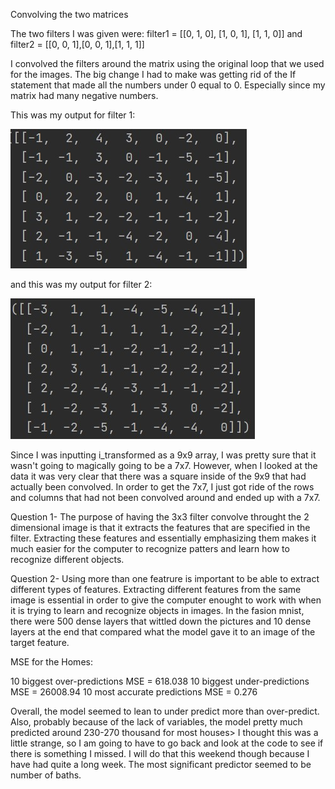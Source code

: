 Convolving the two matrices

The two filters I was given were:
filter1 = [[0, 1, 0], [1, 0, 1], [1, 1, 0]] and filter2 = [[0, 0, 1],[0, 0, 1],[1, 1, 1]]

I convolved the filters around the matrix using the original loop that we used for the images. The big change I had to make was getting rid of the If statement that made 
all the numbers under 0 equal to 0. Especially since my matrix had many negative numbers. 

This was my output for filter 1:

![filter_11](filter_11.jpg)

and this was my output for filter 2:

![filter_12](filter_12.jpg)


Since I was inputting i_transformed as a 9x9 array, I was pretty sure that it wasn't going to magically going to be a 7x7. However, when I looked at the data it was very
clear that there was a square inside of the 9x9 that had actually been convolved. In order to get the 7x7, I just got ride of the rows and columns that had not been convolved 
around and ended up with a 7x7. 

Question 1- The purpose of having the 3x3 filter convolve throught the 2 dimensional image is that it extracts the features that are specified in the filter. Extracting these 
features and essentially emphasizing them makes it much easier for the computer to recognize patters and learn how to recognize different objects. 

Question 2- Using more than one featrure is important to be able to extract different types of features. Extracting different features from the same image is essential in order to
give the computer enought to work with when it is trying to learn and recognize objects in images. In the fasion mnist, there were 500 dense layers that wittled down the pictures
and 10 dense layers at the end that compared what the model gave it to an image of the target feature. 

MSE for the Homes:

10 biggest over-predictions MSE = 618.038
10 biggest under-predictions MSE = 26008.94
10 most accurate predictions MSE = 0.276

Overall, the model seemed to lean to under predict more than over-predict. Also, probably because of the lack of variables, the model pretty much predicted around 230-270 thousand for most houses> I thought this was a little strange, so I am going to have to go back and look at the code to see if there is something I missed. I will do that this weekend though because I have had quite a long week. The most significant predictor seemed to be number of baths.


